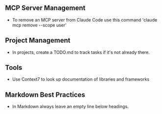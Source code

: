 ## MCP Server Management

- To remove an MCP server from Claude Code use this command 'claude mcp remove <name> --scope user'

## Project Management

- In projects, create a TODO.md to track tasks if it's not already there.

## Tools

- Use Context7 to look up documentation of libraries and frameworks

## Markdown Best Practices

- In Markdown always leave an empty line below headings.
